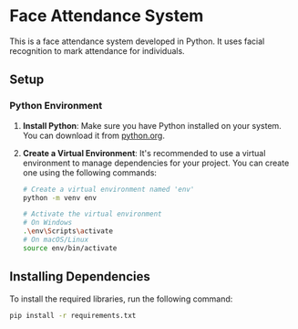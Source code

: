 # Face Attendance System

This is a face attendance system developed in Python. It uses facial recognition to mark attendance for individuals.

## Setup

### Python Environment

1. **Install Python**: Make sure you have Python installed on your system. You can download it from [python.org](https://www.python.org/).

2. **Create a Virtual Environment**: It's recommended to use a virtual environment to manage dependencies for your project. You can create one using the following commands:

   ```bash
   # Create a virtual environment named 'env'
   python -m venv env
   
   # Activate the virtual environment
   # On Windows
   .\env\Scripts\activate
   # On macOS/Linux
   source env/bin/activate
    ```
 ## Installing Dependencies

To install the required libraries, run the following command:

```bash
pip install -r requirements.txt
```
